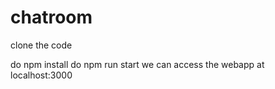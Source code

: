 # chatroom

clone the code

do npm install
do npm run start
we can access the webapp at localhost:3000
